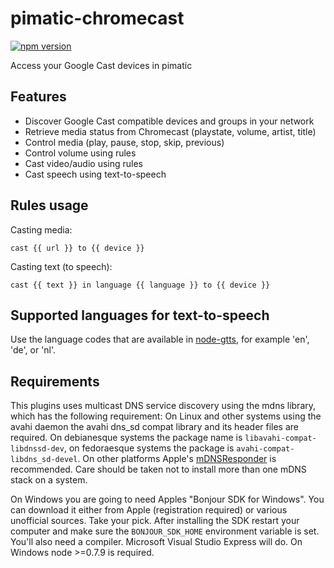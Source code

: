pimatic-chromecast
=======================
[![npm version](https://badge.fury.io/js/pimatic-chromecast.svg)](https://badge.fury.io/js/pimatic-chromecast)

Access your Google Cast devices in pimatic

## Features
- Discover Google Cast compatible devices and groups in your network
- Retrieve media status from Chromecast (playstate, volume, artist, title)
- Control media (play, pause, stop, skip, previous)
- Control volume using rules
- Cast video/audio using rules
- Cast speech using text-to-speech

## Rules usage
Casting media:
```
cast {{ url }} to {{ device }}
```
Casting text (to speech):
```
cast {{ text }} in language {{ language }} to {{ device }}
```

## Supported languages for text-to-speech
Use the language codes that are available in [node-gtts](https://github.com/thiennq/node-gtts/blob/master/index.js#L10), for example 'en', 'de', or 'nl'.

## Requirements
This plugins uses multicast DNS service discovery using the mdns library, which has the following requirement:
On Linux and other systems using the avahi daemon the avahi dns_sd compat library and its header files are required.  On debianesque systems the package name is `libavahi-compat-libdnssd-dev`, on fedoraesque systems the package is `avahi-compat-libdns_sd-devel`.  On other platforms Apple's [mDNSResponder](http://opensource.apple.com/tarballs/mDNSResponder/) is recommended. Care should be taken not to install more than one mDNS stack on a system.

On Windows you are going to need Apples "Bonjour SDK for Windows". You can download it either from Apple (registration required) or various unofficial sources. Take your pick. After installing the SDK restart your computer and make sure the `BONJOUR_SDK_HOME` environment variable is set. You'll also need a compiler. Microsoft Visual Studio Express will do. On Windows node >=0.7.9 is required.
